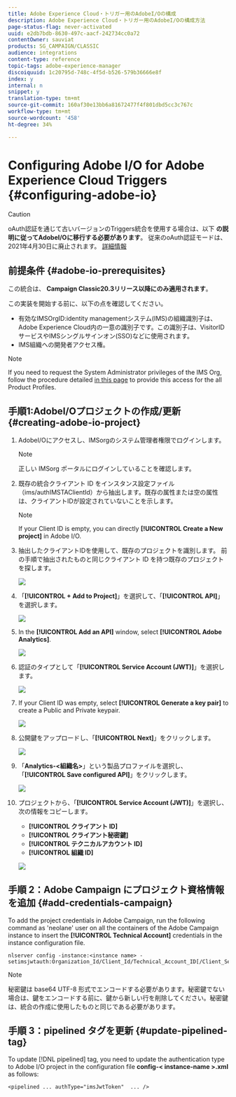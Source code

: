 ```yaml
---
title: Adobe Experience Cloud・トリガー用のAdobeI/Oの構成
description: Adobe Experience Cloud・トリガー用のAdobeI/Oの構成方法
page-status-flag: never-activated
uuid: e2db7bdb-8630-497c-aacf-242734cc0a72
contentOwner: sauviat
products: SG_CAMPAIGN/CLASSIC
audience: integrations
content-type: reference
topic-tags: adobe-experience-manager
discoiquuid: 1c20795d-748c-4f5d-b526-579b36666e8f
index: y
internal: n
snippet: y
translation-type: tm+mt
source-git-commit: 160af30e13bb6a81672477f4f801dbd5cc3c767c
workflow-type: tm+mt
source-wordcount: '458'
ht-degree: 34%

---
```



# Configuring Adobe I/O for Adobe Experience Cloud Triggers {#configuring-adobe-io}

>[!CAUTION]
>
>oAuth認証を通じて古いバージョンのTriggers統合を使用する場合は、以下 **の説明に従ってAdobeI/Oに移行する必要があります**。 従来のoAuth認証モードは、2021年4月30日に廃止されます。 [詳細情報](https://experienceleaguecommunities.adobe.com/t5/adobe-analytics-discussions/adobe-analytics-legacy-api-end-of-life-notice/td-p/385411)

## 前提条件 {#adobe-io-prerequisites}

この統合は、 **Campaign Classic20.3リリース以降にのみ適用されます**。

この実装を開始する前に、以下の点を確認してください。

* 有効なIMSOrgID:identity managementシステム(IMS)の組織識別子は、Adobe Experience Cloud内の一意の識別子です。この識別子は、VisitorIDサービスやIMSシングルサインオン(SSO)などに使用されます。
* IMS組織への開発者アクセス権。

>[!NOTE]
>
>If you need to request the System Administrator privileges of the IMS Org, follow the procedure detailed [in this page](https://helpx.adobe.com/jp/enterprise/admin-guide.html/jp/enterprise/using/manage-developers.ug.html) to provide this access for the all Product Profiles.


## 手順1:AdobeI/Oプロジェクトの作成/更新 {#creating-adobe-io-project}

1. AdobeI/Oにアクセスし、IMSorgのシステム管理者権限でログインします。

   >[!NOTE]
   >
   > 正しい IMSorg ポータルにログインしていることを確認します。

1. 既存の統合クライアント ID をインスタンス設定ファイル（ims/authIMSTAClientId）から抽出します。既存の属性または空の属性は、クライアントIDが設定されていないことを示します。

   >[!NOTE]
   >
   >If your Client ID is empty, you can directly **[!UICONTROL Create a New project]** in Adobe I/O.

1. 抽出したクライアントIDを使用して、既存のプロジェクトを識別します。 前の手順で抽出されたものと同じクライアント ID を持つ既存のプロジェクトを探します。

   ![](assets/do-not-localize/adobe_io_8.png)

1. 「**[!UICONTROL + Add to Project]**」を選択して、「**[!UICONTROL API]**」を選択します。

   ![](assets/do-not-localize/adobe_io_1.png)

1. In the **[!UICONTROL Add an API]** window, select **[!UICONTROL Adobe Analytics]**.

   ![](assets/do-not-localize/adobe_io_2.png)

1. 認証のタイプとして「**[!UICONTROL Service Account (JWT)]**」を選択します。

   ![](assets/do-not-localize/adobe_io_3.png)

1. If your Client ID was empty, select **[!UICONTROL Generate a key pair]** to create a Public and Private keypair.

   ![](assets/do-not-localize/adobe_io_4.png)

1. 公開鍵をアップロードし、「**[!UICONTROL Next]**」をクリックします。

   ![](assets/do-not-localize/adobe_io_5.png)

1. 「**Analytics-&lt;組織名>**」という製品プロファイルを選択し、「**[!UICONTROL Save configured API]**」をクリックします。

   ![](assets/do-not-localize/adobe_io_6.png)

1. プロジェクトから、「**[!UICONTROL Service Account (JWT)]**」を選択し、次の情報をコピーします。
   * **[!UICONTROL クライアント ID]**
   * **[!UICONTROL クライアント秘密鍵]**
   * **[!UICONTROL テクニカルアカウント ID]**
   * **[!UICONTROL 組織 ID]**

   ![](assets/do-not-localize/adobe_io_7.png)

## 手順 2：Adobe Campaign にプロジェクト資格情報を追加 {#add-credentials-campaign}

To add the project credentials in Adobe Campaign, run the following command as &#39;neolane&#39; user on all the containers of the Adobe Campaign instance to insert the **[!UICONTROL Technical Account]** credentials in the instance configuration file.

```
nlserver config -instance:<instance name> -setimsjwtauth:Organization_Id/Client_Id/Technical_Account_ID[/Client_Secret[/Base64_encoded_Private_Key]]
```

>[!NOTE]
>
>秘密鍵は base64 UTF-8 形式でエンコードする必要があります。秘密鍵でない場合は、鍵をエンコードする前に、鍵から新しい行を削除してください。秘密鍵は、統合の作成に使用したものと同じである必要があります。

## 手順 3：pipelined タグを更新 {#update-pipelined-tag}

To update [!DNL pipelined] tag, you need to update the authentication type to Adobe I/O project in the configuration file **config-&lt; instance-name >.xml** as follows:

```
<pipelined ... authType="imsJwtToken"  ... />
```
